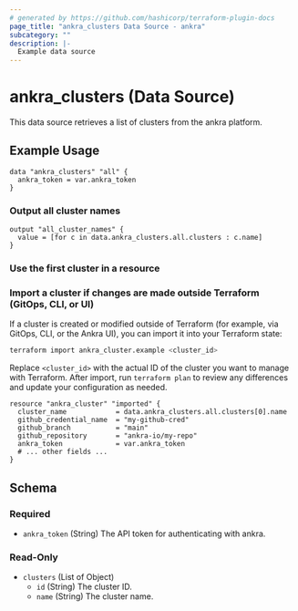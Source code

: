 ```yaml
---
# generated by https://github.com/hashicorp/terraform-plugin-docs
page_title: "ankra_clusters Data Source - ankra"
subcategory: ""
description: |-
  Example data source
---
```


# ankra_clusters (Data Source)


This data source retrieves a list of clusters from the ankra platform.

## Example Usage


```hcl
data "ankra_clusters" "all" {
  ankra_token = var.ankra_token
}
```

### Output all cluster names

```hcl
output "all_cluster_names" {
  value = [for c in data.ankra_clusters.all.clusters : c.name]
}
```

### Use the first cluster in a resource

### Import a cluster if changes are made outside Terraform (GitOps, CLI, or UI)

If a cluster is created or modified outside of Terraform (for example, via GitOps, CLI, or the Ankra UI), you can import it into your Terraform state:

```sh
terraform import ankra_cluster.example <cluster_id>
```

Replace `<cluster_id>` with the actual ID of the cluster you want to manage with Terraform. After import, run `terraform plan` to review any differences and update your configuration as needed.

```hcl
resource "ankra_cluster" "imported" {
  cluster_name            = data.ankra_clusters.all.clusters[0].name
  github_credential_name  = "my-github-cred"
  github_branch           = "main"
  github_repository       = "ankra-io/my-repo"
  ankra_token             = var.ankra_token
  # ... other fields ...
}
```

<!-- schema generated by tfplugindocs -->
## Schema

### Required

- `ankra_token` (String) The API token for authenticating with ankra.

### Read-Only

- `clusters` (List of Object)
  - `id` (String) The cluster ID.
  - `name` (String) The cluster name.
